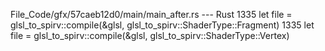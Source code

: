 File_Code/gfx/57caeb12d0/main/main_after.rs --- Rust
1335                 let file = glsl_to_spirv::compile(&glsl, glsl_to_spirv::ShaderType::Fragment)                                                           1335                 let file = glsl_to_spirv::compile(&glsl, glsl_to_spirv::ShaderType::Vertex)

